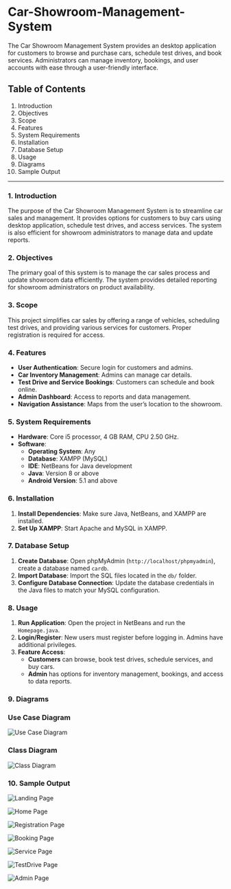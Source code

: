 # Car-Showroom-Management-System

The Car Showroom Management System provides an desktop application for customers to browse and purchase cars, schedule test drives, and book services. Administrators can manage inventory, bookings, and user accounts with ease through a user-friendly interface.

## Table of Contents

1. Introduction
2. Objectives
3. Scope
4. Features
5. System Requirements
6. Installation
7. Database Setup
8. Usage
9. Diagrams
10. Sample Output

---

### 1. Introduction

The purpose of the Car Showroom Management System is to streamline car sales and management. It provides options for customers to buy cars using desktop application, schedule test drives, and access services. The system is also efficient for showroom administrators to manage data and update reports.

### 2. Objectives

The primary goal of this system is to manage the car sales process and update showroom data efficiently. The system provides detailed reporting for showroom administrators on product availability.

### 3. Scope

This project simplifies car sales by offering a range of vehicles, scheduling test drives, and providing various services for customers. Proper registration is required for access.

### 4. Features

- **User Authentication**: Secure login for customers and admins.
- **Car Inventory Management**: Admins can manage car details.
- **Test Drive and Service Bookings**: Customers can schedule and book online.
- **Admin Dashboard**: Access to reports and data management.
- **Navigation Assistance**: Maps from the user’s location to the showroom.

### 5. System Requirements

- **Hardware**: Core i5 processor, 4 GB RAM, CPU 2.50 GHz.
- **Software**:
    - **Operating System**: Any
    - **Database**: XAMPP (MySQL)
    - **IDE**: NetBeans for Java development
    - **Java**: Version 8 or above
    - **Android Version**: 5.1 and above

### 6. Installation

1. **Install Dependencies**: Make sure Java, NetBeans, and XAMPP are installed.
2. **Set Up XAMPP**: Start Apache and MySQL in XAMPP.

### 7. Database Setup

1. **Create Database**: Open phpMyAdmin (`http://localhost/phpmyadmin`), create a database named `cardb`.
2. **Import Database**: Import the SQL files located in the `db/` folder.
3. **Configure Database Connection**: Update the database credentials in the Java files to match your MySQL configuration.

### 8. Usage

1. **Run Application**: Open the project in NetBeans and run the `Homepage.java`.
2. **Login/Register**: New users must register before logging in. Admins have additional privileges.
3. **Feature Access**:
    - **Customers** can browse, book test drives, schedule services, and buy cars.
    - **Admin** has options for inventory management, bookings, and access to data reports.
  
### 9. Diagrams

### Use Case Diagram

![Use Case Diagram](docs/usecase.png)

### Class Diagram

![Class Diagram](docs/systemdesign.png)

### 10. Sample Output

![Landing Page](docs/landingpage.png)

![Home Page](docs/homepage.png)

![Registration Page](docs/registration.png)

![Booking Page](docs/booking.png)

![Service Page](docs/service.png)

![TestDrive Page](docs/testdrive.png)

![Admin Page](docs/adminpage.png)

